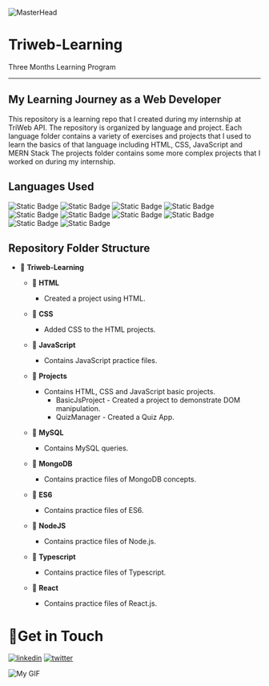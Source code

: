 ﻿![MasterHead](https://user-images.githubusercontent.com/107433796/271851386-f4c7c8df-969d-4dda-8831-25f389f74b79.jpg)

# Triweb-Learning
Three Months Learning Program
_____________________________

## My Learning Journey as a Web Developer

This repository is a learning repo that I created during my internship at TriWeb API. The repository is organized by language and project. Each language folder contains a variety of exercises and projects that I used to learn the basics of that language including HTML, CSS, JavaScript and MERN Stack The projects folder contains some more complex projects that I worked on during my internship.

## Languages Used 

![Static Badge](https://img.shields.io/badge/html-white?logo=html5)
![Static Badge](https://img.shields.io/badge/css3-green?logo=css3)
![Static Badge](https://img.shields.io/badge/Javascript-%23881337?logo=javascript)
![Static Badge](https://img.shields.io/badge/React-%23164E63?logo=react)
![Static Badge](https://img.shields.io/badge/Typescript-%230C4A6E?logo=typescript)
![Static Badge](https://img.shields.io/badge/MongoDb-%2378350F?logo=mongodb)
![Static Badge](https://img.shields.io/badge/NodeJs-green?logo=node)
![Static Badge](https://img.shields.io/badge/Express-%23365314?logo=express)
![Static Badge](https://img.shields.io/badge/MySQL-white?logo=MySQL)
![Static Badge](https://img.shields.io/badge/Python-yellow?logo=python)

## Repository Folder Structure

- 📂 **Triweb-Learning**

  - 📂 **HTML**
    -  Created a project using HTML. 

  - 📂 **CSS**
    - Added CSS to the HTML projects. 
  
  - 📂 **JavaScript**

    - Contains JavaScript practice files. 
  
  - 📂 **Projects**
    - Contains HTML, CSS and JavaScript basic projects. 
      - BasicJsProject - Created a project to demonstrate DOM manipulation. 
      - QuizManager - Created a Quiz App. 

  - 📂 **MySQL**
    - Contains MySQL queries. 

  - 📂 **MongoDB**
    - Contains practice files of MongoDB concepts. 

  - 📂 **ES6**
    - Contains practice files of ES6. 
  
  - 📂 **NodeJS**
    - Contains practice files of Node.js. 

  - 📂 **Typescript**
    - Contains practice files of Typescript. 

  - 📂 **React**
    - Contains practice files of React.js. 

# 🔗Get in Touch

[![linkedin](https://img.shields.io/badge/linkedin-0A66C2?style=for-the-badge&logo=linkedin&logoColor=white)](https://www.linkedin.com/in/mohdumar2506/)
[![twitter](https://img.shields.io/badge/twitter-1DA1F2?style=for-the-badge&logo=twitter&logoColor=white)](https://twitter.com/)

![My GIF](https://media.giphy.com/media/qgQUggAC3Pfv687qPC/giphy.gif)


